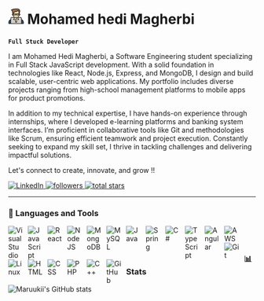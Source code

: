 # ![Dev](icons/coding.png) Mohamed hedi Magherbi

**`Full Stuck Developer`**

I am Mohamed Hedi Magherbi, a Software Engineering student specializing in Full Stack JavaScript development. With a solid foundation in technologies like React, Node.js, Express, and MongoDB, I design and build scalable, user-centric web applications. My portfolio includes diverse projects ranging from high-school management platforms to mobile apps for product promotions.

In addition to my technical expertise, I have hands-on experience through internships, where I developed e-learning platforms and banking system interfaces. I’m proficient in collaborative tools like Git and methodologies like Scrum, ensuring efficient teamwork and project execution. Constantly seeking to expand my skill set, I thrive in tackling challenges and delivering impactful solutions.

Let's connect to create, innovate, and grow !!

  <p align="left">
   <a href="https://www.linkedin.com/in/mohamed-hedi-magherbi/" target="_blank" rel="noopener noreferrer">
      <img alt="LinkedIn" title="Let's connect!!" 
           src="https://custom-icon-badges.demolab.com/badge/-Connect%20on%20LinkedIn-blue?style=for-the-badge&logo=linkedin&logoColor=white&labelColor=0A66C2"/>
   </a> 
   <a href="https://github.com/maruukii?tab=followers" target="_blank" rel="noopener noreferrer">
      <img alt="followers" title="Follow me on Github" 
           src="https://custom-icon-badges.demolab.com/github/followers/maruukii?color=236ad3&labelColor=1155ba&style=for-the-badge&logo=person-add&label=Follow&logoColor=white"/>
   </a>
   <a href="https://github.com/maruukii?tab=repositories&sort=stargazers" target="_blank" rel="noopener noreferrer">
      <img alt="total stars" title="Total stars on GitHub" 
           src="https://custom-icon-badges.demolab.com/github/stars/maruukii?color=55960c&style=for-the-badge&labelColor=488207&logo=star"/>
   </a>
</p>

---

### 🧰 Languages and Tools

<img align="left" alt="VisualStudio" width="30px" style="padding-right:10px;" src="https://cdn.jsdelivr.net/gh/devicons/devicon@latest/icons/vscode/vscode-original.svg" />
<img align="left" alt="JavaScript" width="30px" style="padding-right:10px;" src="https://cdn.jsdelivr.net/gh/devicons/devicon/icons/javascript/javascript-plain.svg" />
<img align="left" alt="React" width="30px" style="padding-right:10px;" src="https://cdn.jsdelivr.net/gh/devicons/devicon/icons/react/react-original.svg" />
<img align="left" alt="NodeJS" width="30px" style="padding-right:10px;" src="https://cdn.jsdelivr.net/gh/devicons/devicon/icons/nodejs/nodejs-original.svg" />
<img align="left" alt="MongoDB" width="30px" style="padding-right:10px;" src="https://cdn.jsdelivr.net/gh/devicons/devicon@latest/icons/mongodb/mongodb-plain-wordmark.svg" />
<img align="left" alt="MySQL" width="30px" style="padding-right:10px;" src="https://cdn.jsdelivr.net/gh/devicons/devicon@latest/icons/mysql/mysql-original-wordmark.svg" />
<img align="left" alt="Java" width="30px" style="padding-right:10px;" src="https://cdn.jsdelivr.net/gh/devicons/devicon/icons/java/java-original.svg"/>
<img align="left" alt="Spring" width="30px" style="padding-right:10px;" src="https://cdn.jsdelivr.net/gh/devicons/devicon/icons/spring/spring-original.svg" />
<img align="left" alt="C#" width="30px" style="padding-right:10px;" src="https://cdn.jsdelivr.net/gh/devicons/devicon@latest/icons/csharp/csharp-original.svg" />
<img align="left" alt="TypeScript" width="30px" style="padding-right:10px;" src="https://cdn.jsdelivr.net/gh/devicons/devicon/icons/typescript/typescript-plain.svg" />
<img align="left" alt="Angular" width="30px" style="padding-right:10px;" src="https://cdn.jsdelivr.net/gh/devicons/devicon/icons/angularjs/angularjs-plain.svg" />
<img align="left" alt="AWS" width="30px" style="padding-right:10px;" src="https://cdn.jsdelivr.net/gh/devicons/devicon@latest/icons/amazonwebservices/amazonwebservices-original-wordmark.svg" />
<img align="left" alt="Git" width="30px" style="padding-right:10px;" src="https://cdn.jsdelivr.net/gh/devicons/devicon/icons/git/git-original.svg" />
<img align="left" alt="Linux" width="30px" style="padding-right:10px;" src="https://cdn.jsdelivr.net/gh/devicons/devicon/icons/linux/linux-original.svg" />
<img align="left" alt="HTML" width="30px" style="padding-right:10px;" src="https://cdn.jsdelivr.net/gh/devicons/devicon/icons/html5/html5-plain.svg" />
<img align="left" alt="CSS" width="30px" style="padding-right:10px;" src="https://cdn.jsdelivr.net/gh/devicons/devicon/icons/css3/css3-plain.svg" />
<img align="left" alt="PHP" width="30px" style="padding-right:10px;" src="https://cdn.jsdelivr.net/gh/devicons/devicon@latest/icons/php/php-original.svg" />
<img align="left" alt="C++" width="30px" style="padding-right:10px;" src="https://cdn.jsdelivr.net/gh/devicons/devicon@latest/icons/cplusplus/cplusplus-original.svg" />
<img align="left" alt="GitHub" width="30px" style="padding-right:10px;" src="https://user-images.githubusercontent.com/3369400/139447912-e0f43f33-6d9f-45f8-be46-2df5bbc91289.png"/>
<br />

#

### 📊 Stats

![Maruukii's GitHub stats](https://github-readme-stats.vercel.app/api?username=maruukii&show_icons=true&theme=dark)

#

[website]: https://maruukii-portfolio.netlify.app
